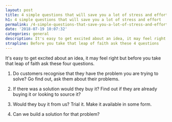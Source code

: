 ```yaml
---
layout: post
title: 4 simple questions that will save you a lot of stress and effort
h1: 4 simple questions that will save you a lot of stress and effort
permalink: /4-simple-questions-that-save-you-a-lot-of-stress-and-effort/
date: '2018-07-19 10:07:32'
categories: general
description: It's easy to get excited about an idea, it may feel right but before you take that leap of faith ask these four questions.
strapline: Before you take that leap of faith ask these 4 questions
---
```

It's easy to get excited about an idea, it may feel right but before you take that leap of faith ask these four questions.

1) Do customers recognise that they have the problem you are trying to solve?
Go find out, ask them about their problems.

2) If there was a solution would they buy it? 
Find out if they are already buying it or looking to source it?

3) Would they buy it from us?
Trial it. Make it available in some form.

4) Can we build a solution for that problem?


